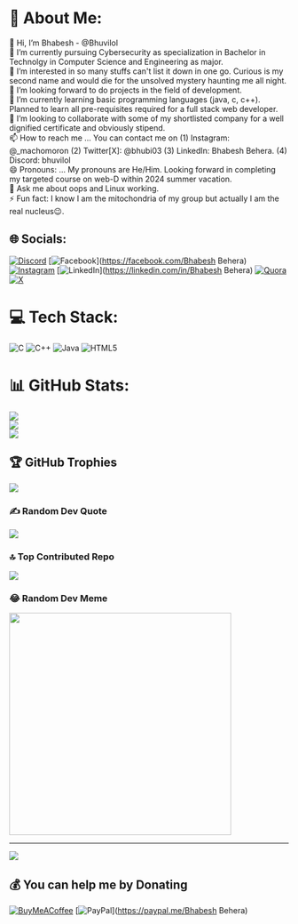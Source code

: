 # 💫 About Me:
👋 Hi, I’m Bhabesh - @Bhuvilol<br>🔭 I’m currently pursuing Cybersecurity as specialization in Bachelor in Technolgy in Computer Science and Engineering as major.<br>👀 I’m interested in so many stuffs can't list it down in one go. Curious is my second name and would die for the unsolved mystery haunting me all night.<br>👯 I’m looking forward to do projects in the field of development.<br>🌱 I’m currently learning basic programming languages (java, c, c++). Planned to learn all pre-requisites required for a full stack web developer.<br>💞️ I’m looking to collaborate with some of my shortlisted company for a well dignified certificate and obviously stipend.<br>📫 How to reach me ... You can contact me on (1) Instagram: @_machomoron (2) Twitter[X]: @bhubi03 (3) LinkedIn: Bhabesh Behera. (4) Discord: bhuvilol<br>😄 Pronouns: ... My pronouns are He/Him. Looking forward in completing my targeted course on web-D within 2024 summer vacation. <br>💬 Ask me about oops and Linux working.<br>⚡ Fun fact: I know I am the mitochondria of my group but actually I am the real nucleus😉.


## 🌐 Socials:
[![Discord](https://img.shields.io/badge/Discord-%237289DA.svg?logo=discord&logoColor=white)](https://discord.gg/https://discord.gg/KhWRuEzc) [![Facebook](https://img.shields.io/badge/Facebook-%231877F2.svg?logo=Facebook&logoColor=white)](https://facebook.com/Bhabesh Behera) [![Instagram](https://img.shields.io/badge/Instagram-%23E4405F.svg?logo=Instagram&logoColor=white)](https://instagram.com/_machomoron) [![LinkedIn](https://img.shields.io/badge/LinkedIn-%230077B5.svg?logo=linkedin&logoColor=white)](https://linkedin.com/in/Bhabesh Behera) [![Quora](https://img.shields.io/badge/Quora-%23B92B27.svg?logo=Quora&logoColor=white)](https://quora.com/profile/Bhuviii) [![X](https://img.shields.io/badge/X-black.svg?logo=X&logoColor=white)](https://x.com/bhubi03) 

# 💻 Tech Stack:
![C](https://img.shields.io/badge/c-%2300599C.svg?style=plastic&logo=c&logoColor=white) ![C++](https://img.shields.io/badge/c++-%2300599C.svg?style=plastic&logo=c%2B%2B&logoColor=white) ![Java](https://img.shields.io/badge/java-%23ED8B00.svg?style=plastic&logo=openjdk&logoColor=white) ![HTML5](https://img.shields.io/badge/html5-%23E34F26.svg?style=plastic&logo=html5&logoColor=white)
# 📊 GitHub Stats:
![](https://github-readme-stats.vercel.app/api?username=Bhuvilol&theme=radical&hide_border=false&include_all_commits=true&count_private=true)<br/>
![](https://github-readme-streak-stats.herokuapp.com/?user=Bhuvilol&theme=radical&hide_border=false)<br/>
![](https://github-readme-stats.vercel.app/api/top-langs/?username=Bhuvilol&theme=radical&hide_border=false&include_all_commits=true&count_private=true&layout=compact)

## 🏆 GitHub Trophies
![](https://github-profile-trophy.vercel.app/?username=Bhuvilol&theme=radical&no-frame=false&no-bg=true&margin-w=4)

### ✍️ Random Dev Quote
![](https://quotes-github-readme.vercel.app/api?type=horizontal&theme=radical)

### 🔝 Top Contributed Repo
![](https://github-contributor-stats.vercel.app/api?username=Bhuvilol&limit=5&theme=dark&combine_all_yearly_contributions=true)

### 😂 Random Dev Meme
<img src='https://randommeme-five.vercel.app/' style="height: 400px;"/>

---
[![](https://visitcount.itsvg.in/api?id=Bhuvilol&label=Profile%20Views&color=1&icon=1&pretty=true)](https://visitcount.itsvg.in)

  ## 💰 You can help me by Donating
  [![BuyMeACoffee](https://img.shields.io/badge/Buy%20Me%20a%20Coffee-ffdd00?style=for-the-badge&logo=buy-me-a-coffee&logoColor=black)](https://buymeacoffee.com/https://www.buymeacoffee.com/Bhuviii03) [![PayPal](https://img.shields.io/badge/PayPal-00457C?style=for-the-badge&logo=paypal&logoColor=white)](https://paypal.me/Bhabesh Behera) 

